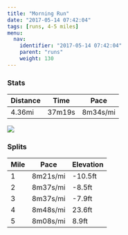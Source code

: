 ```yaml
---
title: "Morning Run"
date: "2017-05-14 07:42:04"
tags: [runs, 4-5 miles]
menu:
  nav:
    identifier: "2017-05-14 07:42:04"
    parent: "runs"
    weight: 130
---
```


### Stats

| Distance | Time | Pace |
|----------|------|------|
|4.36mi|37m19s|8m34s/mi|

<img src='https://maps.googleapis.com/maps/api/staticmap?maptype=roadmap&path=enc:{vjeIbhvLqJaEs@lAqBfRh@hKaAbQnBbAqAtC|Hp_@hHhHB|H`DjJhElGnFvBbPx^|Hbi@Rx^m@w]d@hAaIaj@{EkQgL{PmD[gEcFiC_JeBkQqHkGuCcPiAsLbAy@_BsAp@_CCii@xBkDpHpA&key=AIzaSyC1MId7bFpkLXNAaYhBSTb8jLyiSqzbDtM&size=800x800&markers=color:yellow|label:S|53.47198,-2.24914&markers=color:green|label:F|53.47243999999998,-2.24853'>

### Splits

| Mile | Pace | Elevation |
|------|------|-----------|
|1|8m21s/mi|-10.5ft|
|2|8m37s/mi|-8.5ft|
|3|8m37s/mi|-7.9ft|
|4|8m48s/mi|23.6ft|
|5|8m08s/mi|8.9ft|
